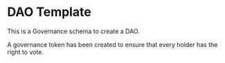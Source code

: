 # DAO Template

This is a Governance schema to create a DAO.

A governance token has been created to ensure that every holder has the right to vote.